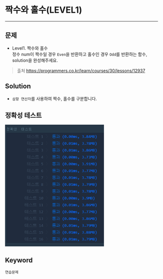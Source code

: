 # 짝수와 홀수(LEVEL1)
---
## 문제
- Level1. 짝수와 홀수</br>
정수 num이 짝수일 경우 ```Even```을 반환하고 홀수인 경우 ```Odd```를 반환하는 함수, solution을 완성해주세요.

> 출처 https://programmers.co.kr/learn/courses/30/lessons/12937

## Solution
- ```삼항 연산자```를 사용하여 짝수, 홀수를 구분합니다.

## 정확성 테스트 
<img src = "Lv1-15_confirm.PNG" widith="350" height="400">

## Keyword
```연습문제```
